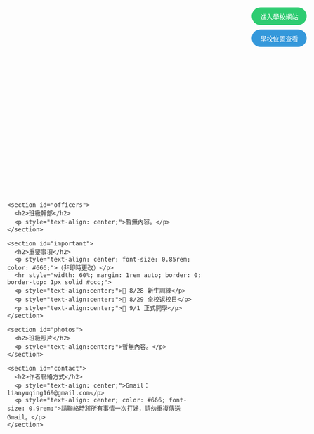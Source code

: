 <!-- DSJH 805 Website with School Link & Location Button + 玻璃效果 -->
<html lang="zh-Hant">
<head>
  <meta charset="UTF-8" />
  <meta name="viewport" content="width=device-width, initial-scale=1" />
  <title>DSJH 805 班級網站</title>
  <link href="https://fonts.googleapis.com/css2?family=Noto+Sans+TC:wght@400;700&display=swap" rel="stylesheet" />
  <style>
    * {
      box-sizing: border-box;
      font-family: 'Noto Sans TC', sans-serif;
      margin: 0;
      padding: 0;
      scroll-behavior: smooth;
    }
    body {
      background-image: url('https://images.unsplash.com/photo-1506744038136-46273834b3fb');
      background-size: cover;
      background-attachment: fixed;
      min-height: 100vh;
      color: #333;
      font-size: medium;
    }
    header, section, footer {
      opacity: 0;
      transform: translateY(50px);
      animation: fadeInUp 0.8s ease forwards;
    }
    header { animation-delay: 0.1s; }
    section:nth-of-type(1) { animation-delay: 0.3s; }
    section:nth-of-type(2) { animation-delay: 0.5s; }
    section:nth-of-type(3) { animation-delay: 0.7s; }
    section:nth-of-type(4) { animation-delay: 0.9s; }
    footer { animation-delay: 1.1s; }

    @keyframes fadeInUp {
      to {
        opacity: 1;
        transform: translateY(0);
      }
    }

    header {
      text-align: center;
      margin: 2rem auto 1rem;
      backdrop-filter: blur(16px) saturate(180%);
      -webkit-backdrop-filter: blur(16px) saturate(180%);
      background-color: rgba(255, 255, 255, 0.3);
      border-radius: 16px;
      border: 1px solid rgba(255, 255, 255, 0.125);
      padding: 1.5rem;
      max-width: 800px;
      position: relative;
    }

    /* 按鈕容器 */
    .btn-container {
      position: fixed;
      top: 20px;
      right: 20px;
      display: flex;
      flex-direction: column;
      gap: 10px;
      z-index: 1000;
    }

    /* 其他按鈕樣式 */
    .school-btn, .location-btn {
      padding: 0.6rem 1.2rem;
      border: none;
      border-radius: 20px;
      cursor: pointer;
      text-decoration: none;
      font-size: 0.9rem;
      text-align: center;
      white-space: nowrap;
      color: #fff;
      user-select: none;
    }
    .school-btn { background-color: #2ecc71; }
    .location-btn { background-color: #3498db; }

    main {
      max-width: 1000px;
      margin: 0 auto;
      padding: 1rem;
    }

    section, footer {
      backdrop-filter: blur(16px) saturate(180%);
      -webkit-backdrop-filter: blur(16px) saturate(180%);
      background-color: rgba(255, 255, 255, 0.3);
      border-radius: 12px;
      padding: 1.5rem;
      box-shadow: 0 4px 10px rgba(0, 0, 0, 0.15);
      margin-bottom: 2rem;
      border: 1px solid rgba(255, 255, 255, 0.125);
    }

    .schedule-wrapper { overflow-x: auto; }
    table {
      border-collapse: collapse;
      width: 100%;
      min-width: 950px;
    }
    th, td {
      border: 1px solid #999;
      padding: 10px;
      text-align: center;
      white-space: nowrap;
    }
    ul { list-style: none; text-align: center; }
    ul li { margin: 0.3rem 0; }
    h2 { text-align: left; margin-bottom: 1rem; }
    footer { text-align: center; font-size: 0.9rem; }
  </style>
</head>
<body>
  <!-- 右上角按鈕 -->
  <div class="btn-container">
    <a href="https://www.dsjh.ptc.edu.tw/nss/p/index" class="school-btn" target="_blank">進入學校網站</a>
    <a href="https://www.google.com/maps?q=928屏東縣東港鎮東新路1號" class="location-btn" target="_blank">學校位置查看</a>
  </div>
  
  <header>
    <h1 id="title">DSJH 805 班級網站</h1>
  </header>

  <main>
    <section>
      <h2>課表</h2>
      <p style="text-align: center;">9/1將同步上線。</p>
    </section>

    <section id="officers">
      <h2>班級幹部</h2>
      <p style="text-align: center;">暫無內容。</p>
    </section>

    <section id="important">
      <h2>重要事項</h2>
      <p style="text-align: center; font-size: 0.85rem; color: #666;">（非即時更改）</p>
      <hr style="width: 60%; margin: 1rem auto; border: 0; border-top: 1px solid #ccc;">
      <p style="text-align:center;">📌 8/28 新生訓練</p>
      <p style="text-align:center;">📌 8/29 全校返校日</p>
      <p style="text-align:center;">📌 9/1 正式開學</p>
    </section>

    <section id="photos">
      <h2>班級照片</h2>
      <p style="text-align:center;">暫無內容。</p>
    </section>

    <section id="contact">
      <h2>作者聯絡方式</h2>
      <p style="text-align: center;">Gmail：lianyuqing169@gmail.com</p>
      <p style="text-align: center; color: #666; font-size: 0.9rem;">請聯絡時將所有事情一次打好，請勿重複傳送 Gmail。</p>
    </section>
  </main>

  <footer>
    <div id="footer-text">此網站為學生自行製作，非東新國中官方製作。</div>
  </footer>
</body>
</html>
